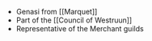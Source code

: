 - Genasi from [[Marquet]]
- Part of the [[Council of Westruun]]
- Representative of the Merchant guilds